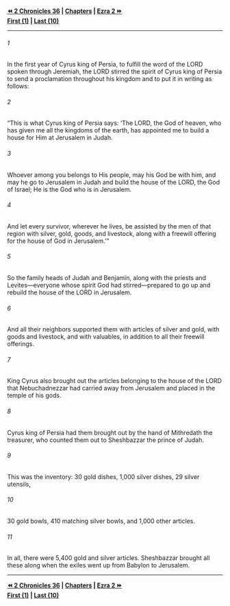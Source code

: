   
**[⏪ 2 Chronicles 36](../44.14%202%20Chronicles/2%20Chronicles%2036.md) | [Chapters](./_index.md) | [Ezra 2 ⏩](./Ezra%202.md)**  
**[First (1)](Ezra%201.md) | [Last (10)](./Ezra%2010.md)**  
  
---  
  
###### 1  
In the first year of Cyrus king of Persia, to fulfill the word of the LORD spoken through Jeremiah, the LORD stirred the spirit of Cyrus king of Persia to send a proclamation throughout his kingdom and to put it in writing as follows:  
  
###### 2  
“This is what Cyrus king of Persia says: ‘The LORD, the God of heaven, who has given me all the kingdoms of the earth, has appointed me to build a house for Him at Jerusalem in Judah.  
  
###### 3  
Whoever among you belongs to His people, may his God be with him, and may he go to Jerusalem in Judah and build the house of the LORD, the God of Israel; He is the God who is in Jerusalem.  
  
###### 4  
And let every survivor, wherever he lives, be assisted by the men of that region with silver, gold, goods, and livestock, along with a freewill offering for the house of God in Jerusalem.’”  
  
###### 5  
So the family heads of Judah and Benjamin, along with the priests and Levites—everyone whose spirit God had stirred—prepared to go up and rebuild the house of the LORD in Jerusalem.  
  
###### 6  
And all their neighbors supported them with articles of silver and gold, with goods and livestock, and with valuables, in addition to all their freewill offerings.  
  
###### 7  
King Cyrus also brought out the articles belonging to the house of the LORD that Nebuchadnezzar had carried away from Jerusalem and placed in the temple of his gods.  
  
###### 8  
Cyrus king of Persia had them brought out by the hand of Mithredath the treasurer, who counted them out to Sheshbazzar the prince of Judah.  
  
###### 9  
This was the inventory: 30 gold dishes, 1,000 silver dishes, 29 silver utensils,  
  
###### 10  
30 gold bowls, 410 matching silver bowls, and 1,000 other articles.  
  
###### 11  
In all, there were 5,400 gold and silver articles. Sheshbazzar brought all these along when the exiles went up from Babylon to Jerusalem.  
  
  
---  
  
**[⏪ 2 Chronicles 36](../44.14%202%20Chronicles/2%20Chronicles%2036.md) | [Chapters](./_index.md) | [Ezra 2 ⏩](./Ezra%202.md)**  
**[First (1)](Ezra%201.md) | [Last (10)](./Ezra%2010.md)**  
  
